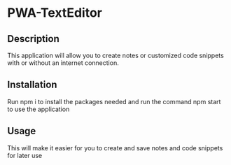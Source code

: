 # PWA-TextEditor

## Description 

This application will allow you to create notes or customized code snippets with or without an internet connection.

## Installation

Run npm i to install the packages needed and run the command npm start to use the application

## Usage

This will make it easier for you to create and save notes and code snippets for later use

